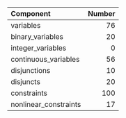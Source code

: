 | Component             |   Number |
|:----------------------|---------:|
| variables             |       76 |
| binary_variables      |       20 |
| integer_variables     |        0 |
| continuous_variables  |       56 |
| disjunctions          |       10 |
| disjuncts             |       20 |
| constraints           |      100 |
| nonlinear_constraints |       17 |